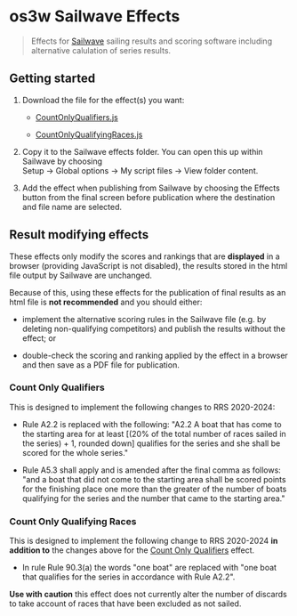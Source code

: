 # os3w Sailwave Effects

> Effects for [Sailwave](https://www.sailwave.com/) sailing results and scoring
> software including alternative calulation of series results.

## Getting started

1. Download the file for the effect(s) you want:

   - <a href="./dist/CountOnlyQualifiers.js" download>CountOnlyQualifiers.js</a>

   - <a href="./dist/CountOnlyQualifyingRaces.js" download>CountOnlyQualifyingRaces.js</a>

2. Copy it to the Sailwave effects folder. You can open this up within Sailwave
   by choosing \
   Setup → Global options → My script files → View folder content.

3. Add the effect when publishing from Sailwave by choosing the Effects button
   from the final screen before publication where the destination and file name
   are selected.

## Result modifying effects

These effects only modify the scores and rankings that are **displayed** in a
browser (providing JavaScript is not disabled), the results stored in the html
file output by Sailwave are unchanged.

Because of this, using these effects for the publication of final results as an
html file is **not recommended** and you should either:

- implement the alternative scoring rules in the Sailwave file (e.g. by deleting
  non-qualifying competitors) and publish the results without the effect; or

- double-check the scoring and ranking applied by the effect in a browser and
  then save as a PDF file for publication.

### Count Only Qualifiers

This is designed to implement the following changes to RRS 2020-2024:

- Rule A2.2 is replaced with the following: "A2.2 A boat that has come to the
  starting area for at least [(20% of the total number of races sailed in the
  series) + 1, rounded down] qualifies for the series and she shall be scored
  for the whole series."

- Rule A5.3 shall apply and is amended after the final comma as follows: "and a
  boat that did not come to the starting area shall be scored points for the
  finishing place one more than the greater of the number of boats qualifying
  for the series and the number that came to the starting area."

### Count Only Qualifying Races

This is designed to implement the following change to RRS 2020-2024 **in
addition to** the changes above for the
[Count Only Qualifiers](#md:count-only-qualifiers) effect.

- In rule Rule 90.3(a) the words "one boat" are replaced with "one boat that
  qualifies for the series in accordance with Rule A2.2".

**Use with caution** this effect does not currently alter the number of
discards to take account of races that have been excluded as not sailed.
